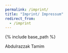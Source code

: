 ```yaml
---
permalink: /imprint/
title: "Imprint/ Impressum"
redirect_from:
  - /imprint
---
```


{% include base_path %}


Abdulrazzak Tamim
